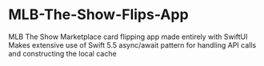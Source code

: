 # MLB-The-Show-Flips-App
MLB The Show Marketplace card flipping app made entirely with SwiftUI
Makes extensive use of Swift 5.5 async/await pattern for handling API calls and constructing the local cache
